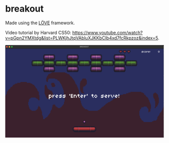 # breakout

Made using the [LÖVE](https://love2d.org/) framework.

Video tutorial by Harvard CS50: https://www.youtube.com/watch?v=pGpn2YMXtdg&list=PLWKjhJtqVAbluXJKKbCIb4xd7fcRkpzoz&index=5.

![screenshot of the game, paddle to play the ball onto bricks](./screenshot.png)
